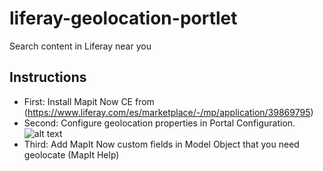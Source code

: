 # liferay-geolocation-portlet
Search content in Liferay near you

## Instructions
  - First: Install Mapit Now CE from (https://www.liferay.com/es/marketplace/-/mp/application/39869795)
  - Second: Configure geolocation properties in Portal Configuration. ![alt text][logo]
  - Third: Add MapIt Now custom fields in Model Object that you need geolocate (MapIt Help)


[logo]: https://raw.githubusercontent.com/salvatejero/liferay-geolocation-portlet/master/screenshots/screenshot1.png "Configuration"

